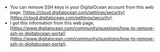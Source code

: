* You can remove SSH keys in your DigitalOcean account from this web page, [https://cloud.digitalocean.com/settings/security](https://cloud.digitalocean.com/settings/security).
* I got this information from this web page, [https://www.digitalocean.com/community/questions/how-to-remove-ssh-in-digitalocean-portal](https://www.digitalocean.com/community/questions/how-to-remove-ssh-in-digitalocean-portal).